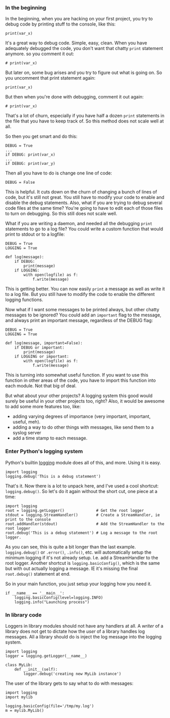 ### In the beginning

In the beginning, when you are hacking on your first project, you try to debug
code by printing stuff to the console, like this:

    print(var_x)

It's a great way to debug code. Simple, easy, clean. When you have adequately
debugged the code, you don't want that chatty `print` statement anymore.
so you comment it out:

    # print(var_x)

But later on, some bug arises and you try to figure out what is going
on. So you uncomment that print statement again:

    print(var_x)

But then when you're done with debugging, comment it out again:

    # print(var_x)

That's a lot of churn, especially if you have half a dozen `print` statements
in the file that you have to keep track of. So this method does not
scale well at all.

So then you get smart and do this:

    DEBUG = True
    ...
    if DEBUG: print(var_x)
    ...
    if DEBUG: print(var_y)

Then all you have to do is change one line of code:

    DEBUG = False

This is helpful. It cuts down on the churn of changing a bunch of lines of
code, but it's still not great. You still have to modify your code to enable
and disable the debug statements. Also, what if you are trying to debug
several code files at the same time?  You're going to have to edit each
of those files to turn on debugging.  So this still does not scale well.

What if you are writing a daemon, and needed all the debugging `print`
statements to go to a log file? You could write a custom function that would
print to stdout or to a logfile:

    DEBUG = True
    LOGGING = True

    def log(message):
        if DEBUG:
            print(message)
        if LOGGING:
            with open(logfile) as f:
                f.write(message)

This is getting better. You can now easily `print` a message as well as
write it to a log file. But you still have to modify the code to enable
the different logging functions.

Now what if I want some messages to be printed always, but other chatty
messages to be ignored? You could add an `important` flag to the message,
and always print an important message, regardless of the DEBUG flag:

    DEBUG = True
    LOGGING = True

    def log(message, important=False):
        if DEBUG or important:
            print(message)
        if LOGGING or important:
            with open(logfile) as f:
                f.write(message)

This is turning into somewhat useful function. If you want to use this
function in other areas of the code, you have to import this function into
each module. Not that big of deal.

But what about your other projects?  A logging system this good would surely
be useful in your other projects too, right?  Also, it would be awesome to add
some more features too, like:
 * adding varying degrees of importance
(very important, important, useful, meh).
 * adding a way to do other things with messages, like send them to
  a syslog server
  * add a time stamp to each message.


### Enter Python's logging system

Python's builtin [logging](https://docs.python.org/3/howto/logging.html)
module does all of this, and more. Using it is easy.

    import logging
    logging.debug('This is a debug statement')

That's it. Now there is a lot to unpack here, and I've used a cool shortcut: `logging.debug()`.
So let's do it again without the short cut, one piece at a time:

    import logging
    root = logging.getLogger()              # Get the root logger
    stdout = logging.StreamHandler()        # Create a StreamHandler, ie print to the console
    root.addHandler(stdout)                 # Add the StreamHandler to the root logger
    root.debug('This is a debug statement') # Log a message to the root logger.

As you can see, this is quite a bit longer than the last example. `logging.debug()` or `.error()`,
`.info()`, etc. will automatically setup the minimum logging if it's not already setup. I.e.
add a StreamHandler to the root logger. Another shortcut is `logging.basicConfig()`, which is the
same but with out actually logging a message. IE it's missing the final `root.debug()` statement at
end.

So in your main function, you just setup your logging how you need it.

    if __name__ == '__main__':
        logging.basicConfig(level=logging.INFO)
        logging.info("Launching process")

### In library code

Loggers in library modules should not have any handlers at all.  A *writer*
of a library does not get to dictate how the *user* of a library handles
log messages.  All a library should do is inject the log message into the
logging system.

    import logging
    logger = logging.getLogger(__name__)

    class MyLib:
        def __init__(self):
            logger.debug('creating new MyLib instance')

The user of the library gets to say what to do with messages:

    import logging
    import mylib

    logging.basicConfig(file='/tmp/my.log')
    m = mylib.MyLib()


